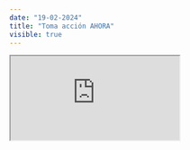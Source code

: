 ```yaml
---
date: "19-02-2024"
title: "Toma acción AHORA"
visible: true
---
```

<iframe src="https://www.youtube.com/embed/3UAuXJNFHjI" allowfullscreen></iframe>
